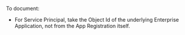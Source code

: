To document:

* For Service Principal, take the Object Id of the underlying Enterprise Application, not from the App Registration itself.
